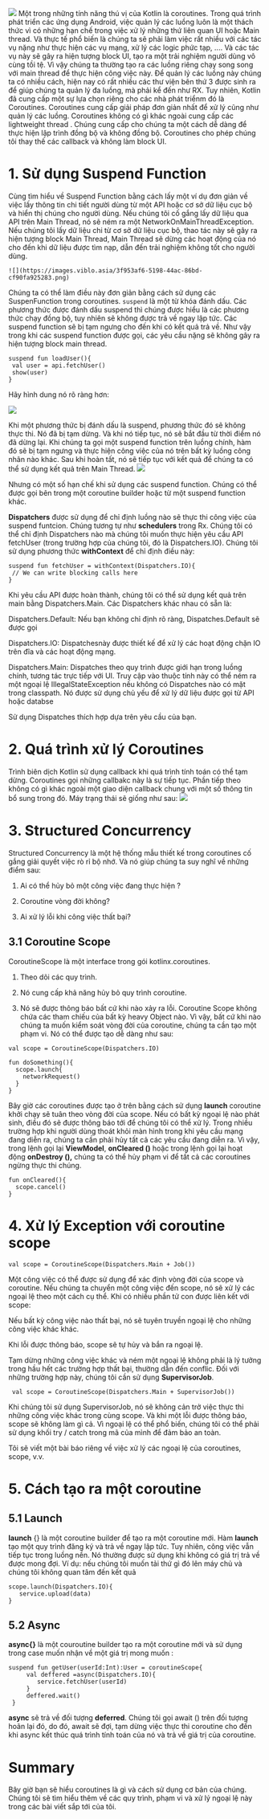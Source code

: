 ![](https://images.viblo.asia/c44fc4ff-1bfa-44e4-902b-9b733ce02551.png)
Một trong những tính năng thú vị của Kotlin là coroutines. Trong quá trình phát triển các ứng dụng Android, việc quản lý các luồng luôn là một thách thức vì có những hạn chế trong việc xử lý những thứ liên quan UI hoặc Main thread. Và thực tế phổ biến là chúng ta sẽ phải làm việc rất nhiều với các tác vụ nặng như thực hiện các vụ mạng, xử lý các logic phức tạp, .... Và các tác vụ này sẽ gây ra hiện tượng block UI, tạo ra một trải nghiệm người dùng vô cùng tồi tệ. Vì vậy chúng ta thường tạo ra các luồng riêng chạy song song với main thread để thực hiện công việc này.
Để quản lý các luồng này chúng ta có nhiều cách, hiện nay có rất nhiều các thư viện bên thứ 3 được sinh ra để giúp chúng ta quản lý đa luồng, mà phải kể đến như RX.  Tuy nhiên, Kotlin đã cung cấp một sự lựa chọn riêng cho các nhà phát triểnm đó là Coroutines. Coroutines cung cấp giải pháp đơn giản nhất để xử lý cũng như quản lý các luồng. Coroutines không có gì khác ngoài cung cấp các lightweight thread . Chúng cung cấp cho chúng ta một cách dễ dàng để thực hiện lập trình đồng bộ và không đồng bộ. Coroutines cho phép chúng tôi thay thế các callback và không làm block UI.

# 1. Sử dụng Suspend Function
Cùng tìm hiểu về Suspend Function bằng cách lấy một ví dụ đơn giản về việc lấy thông tin chi tiết người dùng từ một  API hoặc cơ sở dữ liệu cục bộ và hiển thị chúng cho người dùng. Nếu chúng tôi cố gắng lấy dữ liệu qua API trên Main Thread,  nó sẽ ném ra một NetworkOnMainThreadException. Nếu chúng tôi lấy dữ liệu chi từ cơ sở dữ liệu cục bộ, thao tác này sẽ gây ra hiện tượng block Main Thread, Main Thread sẽ dừng các hoạt động của nó cho đến khi dữ liệu được tìm nạp, dẫn đến trải nghiệm không tốt cho người dùng.
```
![](https://images.viblo.asia/3f953af6-5198-44ac-86bd-cf90fa925283.png)

```
Chúng ta có thể làm điều này đơn giản bằng cách sử dụng các SuspenFunction trong coroutines. `suspend` là một từ khóa đánh dấu. Các phương thức được đánh dấu suspend  thì chúng được hiểu là các phương thức chạy đồng bộ, tuy nhiên sẽ không được trả về ngay lập tức. Các suspend function sẽ bị tạm ngưng cho đến khi có kết quả trả về. Như vậy trong khi các suspend function được gọi, các yêu cầu nặng sẽ không gây ra hiện tượng block main thread.
```
suspend fun loadUser(){
 val user = api.fetchUser()
 show(user)
}
```
Hãy hình dung nó rõ ràng hơn:

![](https://images.viblo.asia/95365fe7-c593-4bfe-9667-82edd2d7c682.png)

Khi một phương thức bị đánh dấu là suspend, phương thức đó sẽ không thực thi. Nó đã bị tạm dừng. Và khi nó tiếp tục, nó sẽ bắt đầu từ thời điểm nó đã dừng lại. Khi chúng ta gọi một suspend function trên luồng chính, hàm đó sẽ bị tạm ngưng và thực hiện công việc của nó trên bất kỳ luồng công nhân nào khác. Sau khi hoàn tất, nó sẽ tiếp tục với kết quả để chúng ta có thể sử dụng kết quả trên Main Thread.
![](https://images.viblo.asia/260599ae-1926-446a-9e14-2f7fcfca538e.png)

Nhưng có một số hạn chế khi sử dụng các suspend function. Chúng có thể được gọi bên trong một coroutine builder hoặc từ một suspend function khác.

**Dispatchers** được sử dụng để chỉ định luồng nào sẽ thực thi công việc của suspend funtcion. Chúng tương tự như **schedulers** trong Rx. Chúng tôi có thể chỉ định Dispatchers nào mà chúng tôi muốn thực hiện yêu cầu API fetchUser (trong trường hợp của chúng tôi, đó là Dispatchers.IO). Chúng tôi sử dụng phương thức **withContext** để chỉ định điều này:
```
suspend fun fetchUser = withContext(Dispatchers.IO){
 // We can write blocking calls here
}
```
Khi yêu cầu API được hoàn thành, chúng tôi có thể sử dụng kết quả trên main bằng Dispatchers.Main. Các Dispatchers khác nhau có sẵn là:

Dispatchers.Default: Nếu bạn không chỉ định rõ ràng, Dispatches.Default sẽ được gọi

Dispatchers.IO: Dispatchesnày được thiết kế để xử lý các hoạt động chặn IO trên đĩa và các hoạt động mạng.

Dispatchers.Main: Dispatches theo quy trình được giới hạn trong luồng chính, tương tác trực tiếp với UI. Truy cập vào thuộc tính này có thể ném ra một ngoại lệ IllegalStateException nếu không có Dispatches  nào có mặt trong classpath. Nó được sử dụng chủ yếu để xử lý dữ liệu được gọi từ API hoặc databse

Sử dụng Dispatches thích hợp dựa trên yêu cầu của bạn.
# 2. Quá trình xử lý Coroutines
Trình biên dịch Kotlin sử dụng callback khi quá trình tính toán có thể tạm dừng. Coroutines gọi những callbakc  này là sự tiếp tục. Phần tiếp theo không có gì khác ngoài một giao diện callback chung với một số thông tin bổ sung trong đó. Máy trạng thái sẽ giống như sau:
![](https://images.viblo.asia/006e741d-bd69-4432-8f68-0206dccbbc34.png)

# 3. Structured Concurrency
Structured Concurrency là một hệ thống mẫu thiết kế trong coroutines cố gắng giải quyết việc rò rỉ bộ nhớ. Và nó giúp chúng ta suy nghĩ về những điểm sau:
1. Ai có thể hủy bỏ một công việc đang thực hiện ?

2. Coroutine  vòng đời không?

3. Ai xử lý lỗi khi công việc thất bại?
## 3.1 Coroutine Scope
CoroutineScope là một interface trong gói kotlinx.coroutines.
1. Theo dõi các quy trình.

2. Nó cung cấp khả năng hủy bỏ quy trình coroutine.

3. Nó sẽ được thông báo bất cứ khi nào xảy ra lỗi.
Coroutine Scope  không chứa các tham chiếu của bất kỳ heavy Object nào. Vì vậy, bất cứ khi nào chúng ta muốn kiểm soát vòng đời của coroutine, chúng ta cần tạo một phạm vi. Nó có thể được tạo dễ dàng như sau:

```
val scope = CoroutineScope(Dispatchers.IO)

fun doSomething(){
  scope.launch{
    networkRequest()
  }
}
```
Bây giờ các coroutines được tạo ở trên bằng cách sử dụng **launch** coroutine khởi chạy sẽ tuân theo vòng đời của scope. Nếu có bất kỳ ngoại lệ nào phát sinh, điều đó sẽ được thông báo tới  để chúng tôi có thể xử lý. Trong nhiều trường hợp khi người dùng thoát khỏi màn hình trong khi yêu cầu mạng đang diễn ra, chúng ta cần phải hủy tất cả các yêu cầu đang diễn ra. Vì vậy, trong lệnh gọi lại **ViewModel**, **onCleared ()** hoặc trong lệnh gọi lại hoạt động **onDestroy (),** chúng ta có thể hủy phạm vi để tất cả các coroutines ngừng thực thi chúng.
```
fun onCleared(){
  scope.cancel()
}
```
# 4. Xử lý Exception với coroutine scope
```
val scope = CoroutineScope(Dispatchers.Main + Job())
```

Một công việc có thể được sử dụng để xác định vòng đời của scope và coroutine. Nếu chúng ta chuyển một công việc đến scope, nó sẽ xử lý các ngoại lệ theo một cách cụ thể. Khi có nhiều phần tử con được liên kết với scope:

Nếu bất kỳ công việc nào thất bại, nó sẽ tuyên truyền ngoại lệ cho những công việc khác khác.

Khi lỗi được thông báo, scope sẽ tự hủy và bắn ra ngoại lệ.

Tạm dừng những công việc khác và ném một ngoại lệ không phải là lý tưởng trong hầu hết các trường hợp thất bại, thường dẫn đến conflic. Đối với những trường hợp này, chúng tôi cần sử dụng **SupervisorJob**.
```
 val scope = CoroutineScope(Dispatchers.Main + SupervisorJob())
```

Khi chúng tôi sử dụng SupervisorJob, nó sẽ không cản trở việc thực thi những công việc khác trong cùng scope. Và khi một lỗi được thông báo, scope sẽ không làm gì cả. Vì ngoại lệ có thể phổ biến, chúng tôi có thể phải sử dụng khối try / catch trong mã của mình để đảm bảo an toàn.

Tôi sẽ viết một bài báo riêng về việc xử lý các ngoại lệ của coroutines, scope, v.v.
# 5. Cách tạo ra một coroutine
## 5.1 Launch
**launch** {} là một coroutine builder để tạo ra một coroutine mới. Hàm **launch** tạo một quy trình đăng ký và trả về ngay lập tức. Tuy nhiên, công việc vẫn tiếp tục trong  luồng nền. Nó thường được sử dụng khi không có giá trị trả về được mong đợi. Ví dụ: nếu chúng tôi muốn tải thứ gì đó lên máy chủ và chúng tôi không quan tâm đến kết quả
```
scope.launch(Dispatchers.IO){
   service.upload(data)
}
```
## 5.2 Async
**async{}** là một couroutine builder tạo ra một coroutine mới và sử dụng trong case muốn nhận về một giá trị mong muốn : 
```
suspend fun getUser(userId:Int):User = coroutineScope{
     val deffered =async(Dispatchers.IO){
        service.fetchUser(userId)
     }
     deffered.wait()
 }
```
**async** sẽ trả về đối tượng **deferred**. Chúng tôi gọi await () trên đối tượng hoãn lại đó, do đó, await sẽ đợi, tạm dừng việc thực thi coroutine cho đến khi async kết thúc quá trình tính toán của nó và trả về giá trị của coroutine.
# Summary
Bây giờ bạn sẽ hiểu coroutines là gì và cách sử dụng cơ bản của chúng. Chúng tôi sẽ tìm hiểu thêm về các quy trình, phạm vi và xử lý ngoại lệ này trong các bài viết sắp tới của tôi.
